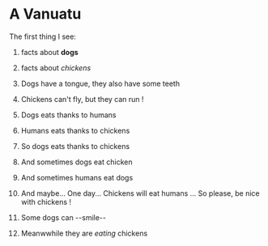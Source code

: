# A Vanuatu

The first thing I see:

1. facts about **dogs**
1. facts about *chickens*

1. Dogs have a tongue, they also have some teeth
2. Chickens can't fly, but they can run !

1. Dogs eats thanks to humans
2. Humans eats thanks to chickens
3. So dogs eats thanks to chickens

1. And sometimes dogs eat chicken
2. And sometimes humans eat dogs
3. And maybe... One day... Chickens will eat humans 
... So please, be nice with chickens !


1. Some dogs can --smile--
2. Meanwwhile they are  *eating* chickens 

